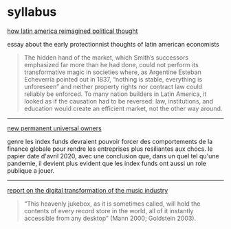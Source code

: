 # syllabus

[how latin america reimagined political thought](https://bostonreview.net/class-inequality/nicola-miller-how-latin-america-reimagined-classical-economics)

essay about the early protectionnist thoughts of latin american economists

> The hidden hand of the market, which Smith’s successors emphasized far more than he had done, could not perform its transformative magic in societies where, as Argentine Esteban Echeverría pointed out in 1837, “nothing is stable, everything is unforeseen” and neither property rights nor contract law could reliably be enforced. To many nation builders in Latin America, it looked as if the causation had to be reversed: law, institutions, and education would create an efficient market, not the other way around.

---

[new permanent universal owners](https://www.tandfonline.com/doi/full/10.1080/03085147.2020.1781417)

genre les index funds devraient pouvoir forcer des comportements de la finance globale pour rendre les entreprises plus resiliantes aux chocs. le papier date d'avril 2020, avec une conclusion que, dans un quel tel qu'une pandemie, il devient plus evident que les index funds ont aussi un role publique a jouer.

---

[report on the digital transformation of the music industry](https://www.sowi.uni-stuttgart.de/dokumente/forschung/soi/soi_2020_4_Dolata.digital.transformation.music.industry.pdf)

> “This heavenly jukebox, as it is sometimes  called,  will  hold  the  contents  of  every  record  store  in  the  world,  all  of  it instantly accessible from any desktop” (Mann 2000; Goldstein 2003).
